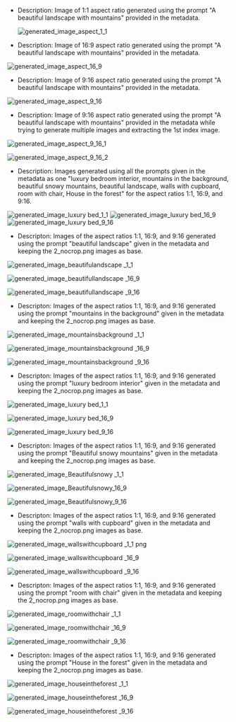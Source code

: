 - Description: Image of 1:1 aspect ratio generated using the prompt "A beautiful landscape with mountains" provided in the metadata.

  ![generated_image_aspect_1_1](https://github.com/user-attachments/assets/20366118-7e25-47fd-a455-1593ef809939)


- Description: Image of 16:9 aspect ratio generated using the prompt "A beautiful landscape with mountains" provided in the metadata.

![generated_image_aspect_16_9](https://github.com/user-attachments/assets/cface32c-c2b0-4cea-9a13-2dca22e0a39b)


- Description: Image of 9:16 aspect ratio generated using the prompt "A beautiful landscape with mountains" provided in the metadata.

![generated_image_aspect_9_16](https://github.com/user-attachments/assets/df7a003b-def5-4c85-82f8-4efdff712bc5)


- Description: Image of 9:16 aspect ratio generated using the prompt "A beautiful landscape with mountains" provided in the metadata while trying to generate multiple images and extracting the 1st index image.

![generated_image_aspect_9_16_1](https://github.com/user-attachments/assets/fb386cae-02bc-40a3-bdb3-f15ede052f78)

![generated_image_aspect_9_16_2](https://github.com/user-attachments/assets/3372deae-4fe7-4e41-8621-2797abb086c2)


- Description: Images generated using all the prompts given in the metadata as one "luxury bedroom interior, mountains in the background, beautiful snowy mountains, beautiful landscape, walls with cupboard, room with chair, House in the forest" for the aspect ratios 1:1, 16:9, and 9:16.

  
![generated_image_luxury bed_1_1](https://github.com/user-attachments/assets/e71f8052-ad19-4518-89e2-25284bf801fe)
![generated_image_luxury bed_16_9](https://github.com/user-attachments/assets/275f4bc7-642c-4a70-b5a4-6033cd662907)
![generated_image_luxury bed_9_16](https://github.com/user-attachments/assets/77070b73-08b5-40cd-8414-3d13d1b327d5)


- Descripton: Images of the aspect ratios 1:1, 16:9, and 9:16 generated using the prompt "beautiful landscape" given in the metadata and keeping the 2_nocrop.png images as base.

![generated_image_beautifulandscape _1_1](https://github.com/user-attachments/assets/9f4f1500-7c49-4f23-b02a-c29fdc4d9e4a)

![generated_image_beautifullandscape _16_9](https://github.com/user-attachments/assets/6cd397eb-844e-41d1-8251-09d6bb2216a3)

![generated_image_beautifullandscape _9_16](https://github.com/user-attachments/assets/33d2f343-df24-41e6-a0b9-0ee5cca86587)


- Descripton: Images of the aspect ratios 1:1, 16:9, and 9:16 generated using the prompt "mountains in the background" given in the metadata and keeping the 2_nocrop.png images as base.

![generated_image_mountainsbackground _1_1](https://github.com/user-attachments/assets/31c65a60-4fb0-4b7a-bf29-1df81fb9d9ac)

![generated_image_mountainsbackground _16_9](https://github.com/user-attachments/assets/0f0c1494-0315-4129-83bf-9c3b26daf6cb)

![generated_image_mountainsbackground _9_16](https://github.com/user-attachments/assets/510b18b5-26e3-4943-9658-2b4290d08d05)

- Descripton: Images of the aspect ratios 1:1, 16:9, and 9:16 generated using the prompt "luxury bedroom interior" given in the metadata and keeping the 2_nocrop.png images as base.

![generated_image_luxury bed_1_1](https://github.com/user-attachments/assets/865afbae-fafb-4de9-b3ab-8811fca04885)

![generated_image_luxury bed_16_9](https://github.com/user-attachments/assets/5d53702a-9513-4267-9e21-ca4e8bcd609f)

![generated_image_luxury bed_9_16](https://github.com/user-attachments/assets/f6141bf6-de3f-4e5e-abbd-41d916527b93)

- Descripton: Images of the aspect ratios 1:1, 16:9, and 9:16 generated using the prompt "Beautiful snowy mountains" given in the metadata and keeping the 2_nocrop.png images as base.

![generated_image_Beautifulsnowy _1_1](https://github.com/user-attachments/assets/1734d88e-3e65-4bb9-ac61-d7f0d8067445)

![generated_image_Beautifulsnowy_16_9](https://github.com/user-attachments/assets/12519d47-3d66-46fa-9485-243d95894caa)

![generated_image_Beautifulsnowy_9_16](https://github.com/user-attachments/assets/f8bc44b3-f8fa-4f5a-9137-03558ef65be9)

- Descripton: Images of the aspect ratios 1:1, 16:9, and 9:16 generated using the prompt "walls with cupboard" given in the metadata and keeping the 2_nocrop.png images as base.

![generated_image_wallswithcupboard _1_1 png](https://github.com/user-attachments/assets/b76530a8-e426-408d-b995-7fa4540c5d22)

![generated_image_wallswithcupboard _16_9](https://github.com/user-attachments/assets/fa538d81-e032-48d5-abf5-66a1863a26bf)

![generated_image_wallswithcupboard _9_16](https://github.com/user-attachments/assets/5415a75a-141a-472c-8cf5-552c43d4bd4e)

- Descripton: Images of the aspect ratios 1:1, 16:9, and 9:16 generated using the prompt "room with chair" given in the metadata and keeping the 2_nocrop.png images as base.

![generated_image_roomwithchair _1_1](https://github.com/user-attachments/assets/8f84a7bc-8cc2-4fc6-84e2-2a8deddf76d0)

![generated_image_roomwithchair _16_9](https://github.com/user-attachments/assets/eb811a74-cf23-44ec-9210-e7ebbb48fb70)

![generated_image_roomwithchair _9_16](https://github.com/user-attachments/assets/01c90a06-b373-446c-8b3f-151a3e2a8e6c)

- Descripton: Images of the aspect ratios 1:1, 16:9, and 9:16 generated using the prompt "House in the forest" given in the metadata and keeping the 2_nocrop.png images as base.

![generated_image_houseintheforest _1_1](https://github.com/user-attachments/assets/b2b5ef8c-e149-4ef7-a085-8a086b293f6a)

![generated_image_houseintheforest _16_9](https://github.com/user-attachments/assets/6d949ae6-b503-4702-8a73-a7700bf6c4b8)

![generated_image_houseintheforest _9_16](https://github.com/user-attachments/assets/a9f45b85-8fd7-47b1-8466-44065e3780d8)
